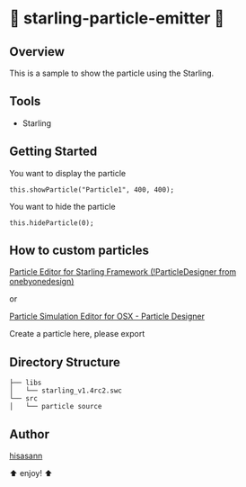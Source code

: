 :lipstick: starling-particle-emitter :lipstick:
===============

## Overview

This is a sample to show the particle using the Starling.

## Tools

* Starling

## Getting Started

You want to display the particle

```as3
this.showParticle("Particle1", 400, 400);
```

You want to hide the particle

```as3
this.hideParticle(0);
```

## How to custom particles

[Particle Editor for Starling Framework (!ParticleDesigner from onebyonedesign)](http://onebyonedesign.com/flash/particleeditor/)

or

[Particle Simulation Editor for OSX - Particle Designer](https://71squared.com/particledesigner)

Create a particle here, please export

## Directory Structure

    ├── libs
    │   └── starling_v1.4rc2.swc
    └── src
    │   └── particle source

## Author

[hisasann](https://github.com/hisasann)

:arrow_up: enjoy! :arrow_up:

